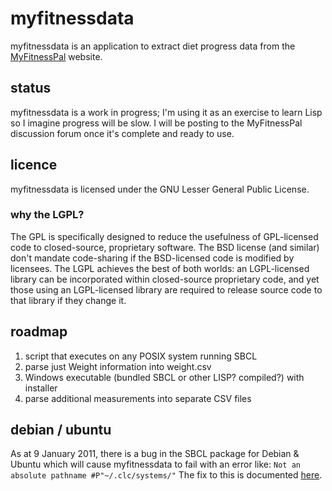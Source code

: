 myfitnessdata
=============
myfitnessdata is an application to extract diet progress data from the [MyFitnessPal](http://www.myfitnesspal.com/) website.

status
------
myfitnessdata is a work in progress; I'm using it as an exercise to learn Lisp so I imagine progress will be slow.  I will be posting to the MyFitnessPal discussion forum once it's complete and ready to use.

licence
-------
myfitnessdata is licensed under the GNU Lesser General Public License.

### why the LGPL?
The GPL is specifically designed to reduce the usefulness of GPL-licensed code to closed-source, proprietary software. The BSD license (and similar) don't mandate code-sharing if the BSD-licensed code is modified by licensees. The LGPL achieves the best of both worlds: an LGPL-licensed library can be incorporated within closed-source proprietary code, and yet those using an LGPL-licensed library are required to release source code to that library if they change it.

roadmap
-------
1. script that executes on any POSIX system running SBCL
2. parse just Weight information into weight.csv
3. Windows executable (bundled SBCL or other LISP? compiled?) with installer
4. parse additional measurements into separate CSV files

debian / ubuntu
---------------
As at 9 January 2011, there is a bug in the SBCL package for Debian & Ubuntu which will cause myfitnessdata to fail with an error like:
`Not an absolute pathname #P"~/.clc/systems/"`
The fix to this is documented [here](http://ikki.ws/showpost?postid=103).